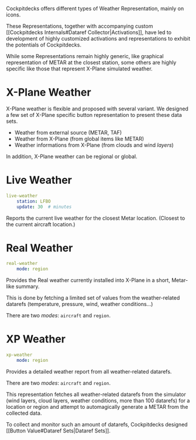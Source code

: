 Cockpitdecks offers different types of Weather Representation, mainly on icons.

These Representations, together with accompanying custom [[Cockpitdecks Internals#Dataref Collector|Activations]], have led to development of highly customized activations and representations to exhibit the potentials of Cockpitdecks.

While some Representations remain highly generic, like graphical representation of METAR at the closest station, some others are highly specific like those that represent X-Plane simulated weather.

# X-Plane Weather

X-Plane weather is flexible and proposed with several variant. We designed a few set of X-Plane specific button representation to present these data sets.

- Weather from external source (METAR, TAF)
- Weather from X-Plane (from global items like METAR)
- Weather informations from X-Plane (from clouds and wind *layers*)

In addition, X-Plane weather can be regional or global.

# Live Weather

```yaml
live-weather
	station: LFBO
	update: 30  # minutes
```

Reports the current live weather for the closest Metar location. (Closest to the current aircraft location.)

# Real Weather

```yaml
real-weather
	mode: region
```

Provides the Real weather currently installed into X-Plane in a short, Metar-like summary.

This is done by fetching a limited set of values from the weather-related datarefs (temperature, pressure, wind, weather conditions...)

There are two *modes*: `aircraft` and `region`.

# XP Weather

```yaml
xp-weather
	mode: region
```

Provides a detailed weather report from all weather-related datarefs.

There are two *modes*: `aircraft` and `region`.

This representation fetches all weather-related datarefs from the simulator (wind layers, cloud layers, weather conditions, more than 100 datarefs) for a location or region and attempt to automagically generate a METAR from the collected data.

To collect and monitor such an amount of datarefs, Cockpitdecks designed [[Button Value#Dataref Sets|Dataref Sets]].

